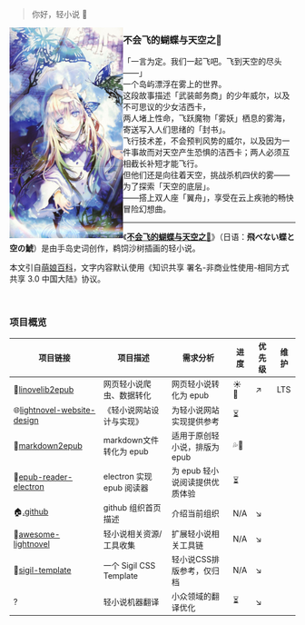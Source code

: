> 你好，轻小说 👋

<!--

**Here are some ideas to get you started:**

🙋‍♀️ A short introduction - what is your organization all about?
🌈 Contribution guidelines - how can the community get involved?
👩‍💻 Useful resources - where can the community find your docs? Is there anything else the community should know?
🍿 Fun facts - what does your team eat for breakfast?
🧙 Remember, you can do mighty things with the power of [Markdown](https://docs.github.com/github/writing-on-github/getting-started-with-writing-and-formatting-on-github/basic-writing-and-formatting-syntax)
-->

<img src="https://github.com/lightnovel-center/.github/blob/main/profile/assets/jessica-1.jpeg" align="left" width="200px"/>

### 不会飞的蝴蝶与天空之𩾇

<p>
「一言为定。我们一起飞吧。飞到天空的尽头——」<br>
一个岛屿漂浮在雾上的世界。<br>
这段故事描述「武装邮务商」的少年威尔，以及不可思议的少女洁西卡，<br>
两人堵上性命，飞跃魔物「雾妖」栖息的雾海，寄送写入人们思绪的「封书」。<br>
飞行技术差，不会预判风势的威尔，以及因为一件事故而对天空产生恐惧的洁西卡；两人必须互相截长补短才能飞行。<br>
但他们还是向往着天空，挑战杀机四伏的雾——为了探索「天空的底层」。<br>
——搭上双人座「翼舟」，享受在云上疾驰的畅快冒险幻想曲。<br>
</p>

---

《[**不会飞的蝴蝶与天空之𩾇**](https://zh.moegirl.org.cn/%E4%B8%8D%E4%BC%9A%E9%A3%9E%E7%9A%84%E8%9D%B4%E8%9D%B6%E4%B8%8E%E5%A4%A9%E7%A9%BA%E4%B9%8B%F0%A9%BE%87)》（日语：**飛べない蝶と空の鯱**）是由手岛史词创作，鹈饲沙树插画的轻小说。

本文引自[萌娘百科](https://zh.moegirl.org.cn)，文字内容默认使用《知识共享 署名-非商业性使用-相同方式共享 3.0 中国大陆》协议。

<br clear="left"/>

### 项目概览

| 项目链接                                                                                          | 项目描述                  | 需求分析               | 进度    | 优先级 | 维护  |
|-----------------------------------------------------------------------------------------------|-----------------------|--------------------|-------|---|-----|
| 🔄[linovelib2epub](https://github.com/lightnovel-center/linovelib2epub)                       | 网页轻小说爬虫、数据转化          | 网页轻小说转化为 epub      | ☀️ 🌳 | ↗️ | LTS |
| 🌐[lightnovel-website-design](https://github.com/lightnovel-center/lightnovel-website-design) | 《轻小说网站设计与实现》          | 为轻小说网站实现提供参考       | ⏳     |   |
| 🔄[markdown2epub](https://github.com/lightnovel-center/markdown2epub)                         | markdown文件转化为 epub    | 适用于原创轻小说，排版为 epub  | 💦🌱  |   |
| 📖[epub-reader-electron](https://github.com/lightnovel-center/epub-reader-electron)           | electron 实现 epub 阅读器  | 为 epub 轻小说阅读提供优质体验 | ⏳     |   |
| 🏠[.github](https://github.com/lightnovel-center/.github)                                     | github 组织首页描述         | 介绍当前组织             | N/A   | ↘️  |     |
| 🔨[awesome-lightnovel](https://github.com/lightnovel-center/awesome-lightnovel)               | 轻小说相关资源/工具收集          | 扩展轻小说相关工具链         | N/A   | ↘️ |     |
| 🔨[sigil-template](https://github.com/lightnovel-center/sigil-template)                       | 一个 Sigil CSS Template | 轻小说CSS排版参考，仅归档     | N/A   | ↘️ |     |
| ?                                                                                             | 轻小说机器翻译               | 小众领域的翻译优化          | ⏳     | ↘️ |     |
